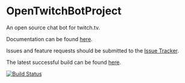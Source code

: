 OpenTwitchBotProject
====================

An open source chat bot for twitch.tv.

Documentation can be found <a href="https://docs.google.com/document/d/1pFqzB8w1HBM5JhYL2ThUCR6oiSKhva_TN_iIHyIowy8">here</a>.

Issues and feature requests should be submitted to the <a href="../../issues">Issue Tracker</a>.

The latest successful build can be found <a href="http://tldcode.uk:8080/job/OTBProject/lastSuccessfulBuild/">here</a>.

[![Build Status](http://tldcode.uk:8080/job/OTBProject/badge/icon)](http://tldcode.uk:8080/job/OTBProject/)

